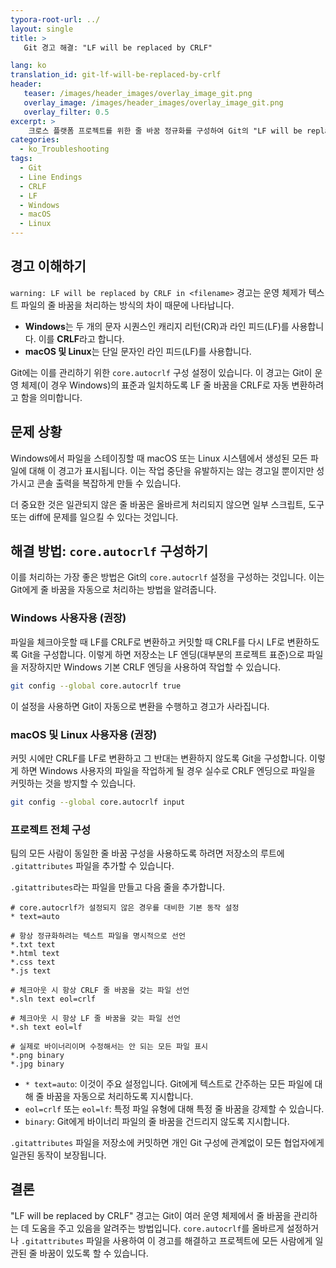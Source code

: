 ```yaml
---
typora-root-url: ../
layout: single
title: >
   Git 경고 해결: "LF will be replaced by CRLF"

lang: ko
translation_id: git-lf-will-be-replaced-by-crlf
header:
   teaser: /images/header_images/overlay_image_git.png
   overlay_image: /images/header_images/overlay_image_git.png
   overlay_filter: 0.5
excerpt: >
    크로스 플랫폼 프로젝트를 위한 줄 바꿈 정규화를 구성하여 Git의 "LF will be replaced by CRLF" 경고를 이해하고 해결하는 방법을 알아보세요.
categories:
  - ko_Troubleshooting
tags:
  - Git
  - Line Endings
  - CRLF
  - LF
  - Windows
  - macOS
  - Linux
---
```


## 경고 이해하기

`warning: LF will be replaced by CRLF in <filename>` 경고는 운영 체제가 텍스트 파일의 줄 바꿈을 처리하는 방식의 차이 때문에 나타납니다.

-   **Windows**는 두 개의 문자 시퀀스인 캐리지 리턴(CR)과 라인 피드(LF)를 사용합니다. 이를 **CRLF**라고 합니다.
-   **macOS 및 Linux**는 단일 문자인 라인 피드(LF)를 사용합니다.

Git에는 이를 관리하기 위한 `core.autocrlf` 구성 설정이 있습니다. 이 경고는 Git이 운영 체제(이 경우 Windows)의 표준과 일치하도록 LF 줄 바꿈을 CRLF로 자동 변환하려고 함을 의미합니다.

## 문제 상황

Windows에서 파일을 스테이징할 때 macOS 또는 Linux 시스템에서 생성된 모든 파일에 대해 이 경고가 표시됩니다. 이는 작업 중단을 유발하지는 않는 경고일 뿐이지만 성가시고 콘솔 출력을 복잡하게 만들 수 있습니다.

더 중요한 것은 일관되지 않은 줄 바꿈은 올바르게 처리되지 않으면 일부 스크립트, 도구 또는 diff에 문제를 일으킬 수 있다는 것입니다.

## 해결 방법: `core.autocrlf` 구성하기

이를 처리하는 가장 좋은 방법은 Git의 `core.autocrlf` 설정을 구성하는 것입니다. 이는 Git에게 줄 바꿈을 자동으로 처리하는 방법을 알려줍니다.

### Windows 사용자용 (권장)

파일을 체크아웃할 때 LF를 CRLF로 변환하고 커밋할 때 CRLF를 다시 LF로 변환하도록 Git을 구성합니다. 이렇게 하면 저장소는 LF 엔딩(대부분의 프로젝트 표준)으로 파일을 저장하지만 Windows 기본 CRLF 엔딩을 사용하여 작업할 수 있습니다.

```bash
git config --global core.autocrlf true
```

이 설정을 사용하면 Git이 자동으로 변환을 수행하고 경고가 사라집니다.

### macOS 및 Linux 사용자용 (권장)

커밋 시에만 CRLF를 LF로 변환하고 그 반대는 변환하지 않도록 Git을 구성합니다. 이렇게 하면 Windows 사용자의 파일을 작업하게 될 경우 실수로 CRLF 엔딩으로 파일을 커밋하는 것을 방지할 수 있습니다.

```bash
git config --global core.autocrlf input
```

### 프로젝트 전체 구성

팀의 모든 사람이 동일한 줄 바꿈 구성을 사용하도록 하려면 저장소의 루트에 `.gitattributes` 파일을 추가할 수 있습니다.

`.gitattributes`라는 파일을 만들고 다음 줄을 추가합니다.

```gitattributes
# core.autocrlf가 설정되지 않은 경우를 대비한 기본 동작 설정
* text=auto

# 항상 정규화하려는 텍스트 파일을 명시적으로 선언
*.txt text
*.html text
*.css text
*.js text

# 체크아웃 시 항상 CRLF 줄 바꿈을 갖는 파일 선언
*.sln text eol=crlf

# 체크아웃 시 항상 LF 줄 바꿈을 갖는 파일 선언
*.sh text eol=lf

# 실제로 바이너리이며 수정해서는 안 되는 모든 파일 표시
*.png binary
*.jpg binary
```

-   `* text=auto`: 이것이 주요 설정입니다. Git에게 텍스트로 간주하는 모든 파일에 대해 줄 바꿈을 자동으로 처리하도록 지시합니다.
-   `eol=crlf` 또는 `eol=lf`: 특정 파일 유형에 대해 특정 줄 바꿈을 강제할 수 있습니다.
-   `binary`: Git에게 바이너리 파일의 줄 바꿈을 건드리지 않도록 지시합니다.

`.gitattributes` 파일을 저장소에 커밋하면 개인 Git 구성에 관계없이 모든 협업자에게 일관된 동작이 보장됩니다.

## 결론

"LF will be replaced by CRLF" 경고는 Git이 여러 운영 체제에서 줄 바꿈을 관리하는 데 도움을 주고 있음을 알려주는 방법입니다. `core.autocrlf`를 올바르게 설정하거나 `.gitattributes` 파일을 사용하여 이 경고를 해결하고 프로젝트에 모든 사람에게 일관된 줄 바꿈이 있도록 할 수 있습니다.

